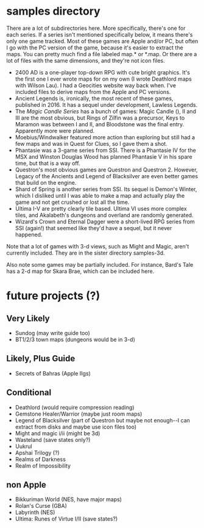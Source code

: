 # samples directory

There are a lot of subdirectories here. More specifically, there's one for each series. If a series isn't mentioned specifically below, it means there's only one game tracked. Most of these games are Apple and/or PC, but often I go with the PC version of the game, because it's easier to extract the maps. You can pretty much find a file labeled map.* or *.map. Or there are a lot of files with the same dimensions, and they're not icon files.

* 2400 AD is a one-player top-down RPG with cute bright graphics. It's the first one I ever wrote maps for on my own (I wrote Deathlord maps with Wilson Lau). I had a Geocities website way back when. I've included files to derive maps from the Apple and PC versions.
* Ancient Legends is, ironically, the most recent of these games, published in 2016. It has a sequel under development, Lawless Legends.
* The *Magic Candle Series* has a bunch of games: Magic Candle (), II and III are the most obvious, but Rings of Zilfin was a precursor, Keys to Maramon was between I and II, and Bloodstone was the final entry. Apparently more were planned.
* Moebius/Windwalker featured more action than exploring but still had a few maps and was in Quest for Clues, so I gave them a shot.
* Phantasie was a 3-game series from SSI. There is a Phantasie IV for the MSX and Winston Douglas Wood has planned Phantasie V in his spare time, but that is a way off.
* Questron's most obvious games are Questron and Questron 2. However, Legacy of the Ancients and Legend of Blacksilver are even better games that build on the engine.
* Shard of Spring is another series from SSI. Its sequel is Demon's Winter, which I disliked until I was able to make a map and actually play the game and not get crushed or lost all the time.
* Ultima I-V are pretty clearly tile based. Ultima VI uses more complex tiles, and Akalabeth's dungeons and overland are randomly generated.
* Wizard's Crown and Eternal Dagger were a short-lived RPG series from SSI (again!) that seemed like they'd have a sequel, but it never happened.

Note that a lot of games with 3-d views, such as Might and Magic, aren't currently included. They are in the sister directory samples-3d.

Also note some games may be partially included. For instance, Bard's Tale has a 2-d map for Skara Brae, which can be included here.

# future projects (?)

## Very Likely

* Sundog (may write guide too)
* BT1/2/3 town maps (dungeons would be in 3-d)

## Likely, Plus Guide

* Secrets of Bahras  (Apple IIgs)

## Conditional

* Deathlord (would require compression reading)
* Gemstone Healer/Warrior (maybe just room maps)
* Legend of Blacksilver (part of Questron but maybe not enough--I can extract from disks and maybe use icon files too)
* Might and magic i/ii (might be 3d)
* Wasteland (save states only?)
* Uukrul
* Apshai Trilogy (?)
* Realms of Darkness
* Realm of Impossibility

## non Apple

* Bikkuriman World (NES, have major maps)
* Rolan's Curse (GBA)
* Labyrinth (NES)
* Ultima: Runes of Virtue I/II (save states?)
